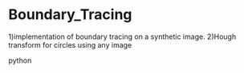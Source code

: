 # Boundary_Tracing


1)implementation of boundary tracing on a synthetic image.
2)Hough transform for circles using any image

python 
